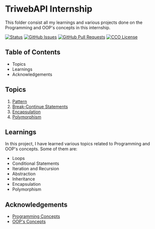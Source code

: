 # TriwebAPI Internship
This folder consist all my learnings and various projects done on the Programming and OOP's concepts in this internship.

[![Status](https://img.shields.io/badge/status-active-success.svg)](https://github.com/krish3742/TriwebAPI-Learning/) [![GitHub Issues](https://img.shields.io/github/issues/krish3742/TriwebAPI-Learning.svg)](https://github.com/krish3742/TriwebAPI-Learning/issues) [![GitHub Pull Requests](https://img.shields.io/github/issues-pr/krish3742/TriwebAPI-Learning.svg)](https://github.com/krish3742/TriwebAPI-Learning/pulls) [![CCO License](https://img.shields.io/badge/license-CCO-yellow.svg)](https://creativecommons.org/publicdomain/zero/1.0/)

## Table of Contents

 - Topics
 - Learnings
 - Acknowledgements

## Topics
 
 1. [Pattern](https://github.com/krish3742/TriwebAPI-Learning/blob/main/NodeJS/Programming_OOPs/pattern.js)
 2. [Break-Continue Statements](https://github.com/krish3742/TriwebAPI-Learning/blob/main/NodeJS/Programming_OOPs/break_continue.js)
 3. [Encapsulation](https://github.com/krish3742/TriwebAPI-Learning/blob/main/NodeJS/Programming_OOPs/encapsulation.js)
 4. [Polymorphism](https://github.com/krish3742/TriwebAPI-Learning/blob/main/NodeJS/Programming_OOPs/polymorphism.js)

## Learnings

In this project, I have learned various topics related to Programming and OOP's concepts. Some of them are:

- Loops
- Conditional Statements
- Iteration and Recursion
- Abstraction
- Inheritance
- Encapsulation
- Polymorphism

## Acknowledgements

 - [Programming Concepts](https://www.youtube.com/playlist?list=PLIfcYFqzDXHmwaJAIA_mTyQH9VnoaooWY)
 - [OOP's Concepts](https://www.youtube.com/playlist?list=PLIfcYFqzDXHn9pCIgliDCujW8UXNOkNdE)
